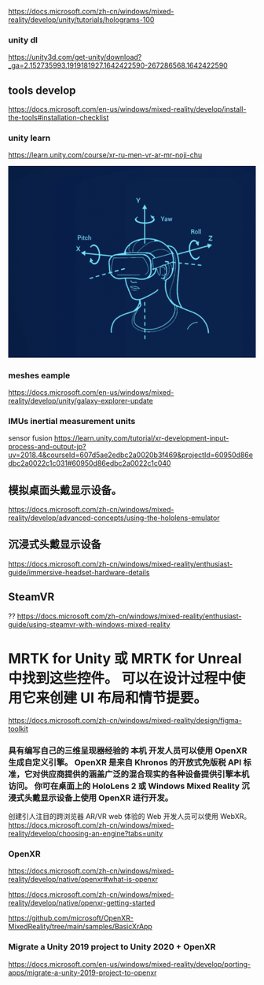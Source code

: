 https://docs.microsoft.com/zh-cn/windows/mixed-reality/develop/unity/tutorials/holograms-100

### unity dl
https://unity3d.com/get-unity/download?_ga=2.152735993.1919181927.1642422590-267286568.1642422590

## tools develop
https://docs.microsoft.com/en-us/windows/mixed-reality/develop/install-the-tools#installation-checklist

### unity learn
https://learn.unity.com/course/xr-ru-men-vr-ar-mr-noji-chu

![img](https://github.com/hiro-9999/blog/blob/master/.%E5%85%83%E5%AE%87%E5%AE%99/unity/MR/%E3%82%B9%E3%82%AF%E3%83%AA%E3%83%BC%E3%83%B3%E3%82%B7%E3%83%A7%E3%83%83%E3%83%88%202022-01-18%2020.31.19.png)


### meshes eample
https://docs.microsoft.com/en-us/windows/mixed-reality/develop/unity/galaxy-explorer-update

### IMUs  inertial measurement units
sensor fusion
https://learn.unity.com/tutorial/xr-development-input-process-and-output-jp?uv=2018.4&courseId=607d5ae2edbc2a0020b3f469&projectId=60950d86edbc2a0022c1c031#60950d86edbc2a0022c1c040


## 模拟桌面头戴显示设备。
https://docs.microsoft.com/zh-cn/windows/mixed-reality/develop/advanced-concepts/using-the-hololens-emulator


## 沉浸式头戴显示设备
https://docs.microsoft.com/zh-cn/windows/mixed-reality/enthusiast-guide/immersive-headset-hardware-details

## SteamVR
??
https://docs.microsoft.com/zh-cn/windows/mixed-reality/enthusiast-guide/using-steamvr-with-windows-mixed-reality

# MRTK for Unity 或 MRTK for Unreal 中找到这些控件。 可以在设计过程中使用它来创建 UI 布局和情节提要。
https://docs.microsoft.com/zh-cn/windows/mixed-reality/design/figma-toolkit



### 具有编写自己的三维呈现器经验的 本机 开发人员可以使用 OpenXR 生成自定义引擎。 OpenXR 是来自 Khronos 的开放式免版税 API 标准，它对供应商提供的涵盖广泛的混合现实的各种设备提供引擎本机访问。 你可在桌面上的 HoloLens 2 或 Windows Mixed Reality 沉浸式头戴显示设备上使用 OpenXR 进行开发。
创建引人注目的跨浏览器 AR/VR web 体验的 Web 开发人员可以使用 WebXR。
https://docs.microsoft.com/zh-cn/windows/mixed-reality/develop/choosing-an-engine?tabs=unity


### OpenXR
https://docs.microsoft.com/zh-cn/windows/mixed-reality/develop/native/openxr#what-is-openxr

https://docs.microsoft.com/zh-cn/windows/mixed-reality/develop/native/openxr-getting-started

https://github.com/microsoft/OpenXR-MixedReality/tree/main/samples/BasicXrApp

### Migrate a Unity 2019 project to Unity 2020 + OpenXR
https://docs.microsoft.com/en-us/windows/mixed-reality/develop/porting-apps/migrate-a-unity-2019-project-to-openxr
